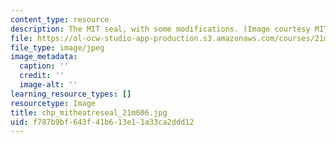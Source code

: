 ```yaml
---
content_type: resource
description: The MIT seal, with some modifications. (Image courtesy MIT Theatre Department.)
file: https://ol-ocw-studio-app-production.s3.amazonaws.com/courses/21m-606-introduction-to-stagecraft-spring-2009/f787b9bf643f41b613e11a33ca2ddd12_chp_mitheatreseal_21m606.jpg
file_type: image/jpeg
image_metadata:
  caption: ''
  credit: ''
  image-alt: ''
learning_resource_types: []
resourcetype: Image
title: chp_mitheatreseal_21m606.jpg
uid: f787b9bf-643f-41b6-13e1-1a33ca2ddd12
---
```

